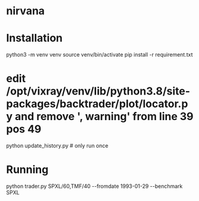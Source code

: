 # nirvana

# Installation
python3 -m venv venv
source venv/bin/activate
pip install -r requirement.txt
# edit /opt/vixray/venv/lib/python3.8/site-packages/backtrader/plot/locator.py and remove ', warning' from line 39 pos 49
python update_history.py # only run once

# Running
python trader.py SPXL/60,TMF/40 --fromdate 1993-01-29 --benchmark SPXL